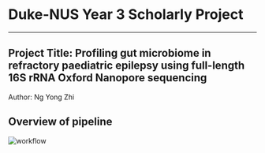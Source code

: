 # Duke-NUS Year 3 Scholarly Project 
---
## Project Title: Profiling gut microbiome in refractory paediatric epilepsy using full-length 16S rRNA Oxford Nanopore sequencing


Author: Ng Yong Zhi


## Overview of pipeline

![workflow](https://github.com/ngyz96/GSM6311/assets/41257178/fba62c67-024d-4578-afaf-4293e00a3383)
